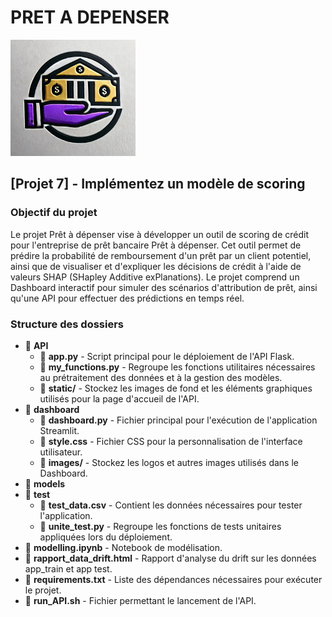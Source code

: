 # PRET A DEPENSER
<img src="API/static/Logo_GPT.jpg" alt="Prêt à dépenser" width="200">

## [Projet 7] - Implémentez un modèle de scoring

### Objectif du projet
Le projet Prêt à dépenser vise à développer un outil de scoring de crédit pour l'entreprise de prêt bancaire Prêt à dépenser. Cet outil permet de prédire la probabilité de remboursement d'un prêt par un client potentiel, ainsi que de visualiser et d'expliquer les décisions de crédit à l'aide de valeurs SHAP (SHapley Additive exPlanations). Le projet comprend un Dashboard interactif pour simuler des scénarios d'attribution de prêt, ainsi qu'une API pour effectuer des prédictions en temps réel.

### Structure des dossiers

* :file_folder: **API**
  * :memo: **app.py** - Script principal pour le déploiement de l'API Flask.
  * :memo: **my_functions.py** - Regroupe les fonctions utilitaires nécessaires au prétraitement des données et à la gestion des modèles.
  * :memo: **static/** - Stockez les images de fond et les éléments graphiques utilisés pour la page d'accueil de l'API.
* :file_folder: **dashboard**
  * :memo: **dashboard.py** - Fichier principal pour l'exécution de l'application Streamlit.
  * :memo: **style.css** - Fichier CSS pour la personnalisation de l'interface utilisateur.
  * :file_folder: **images/** - Stockez les logos et autres images utilisés dans le Dashboard.
* :file_folder: **models**
* :file_folder: **test**
  * :memo: **test_data.csv** - Contient les données nécessaires pour tester l'application.
  * :memo: **unite_test.py** - Regroupe les fonctions de tests unitaires appliquées lors du déploiement.
* :memo: **modelling.ipynb** - Notebook de modélisation.
* :memo: **rapport_data_drift.html** - Rapport d'analyse du drift sur les données app_train et app test.
* :memo: **requirements.txt** - Liste des dépendances nécessaires pour exécuter le projet.
* :memo: **run_API.sh** - Fichier permettant le lancement de l'API.